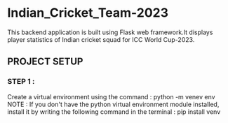 # Indian_Cricket_Team-2023
This backend application is built using Flask web framework.It displays player statistics of Indian cricket squad for ICC World Cup-2023.

## PROJECT SETUP 
### STEP 1 :
Create a virtual environment using the command : python -m venev env
NOTE : If you don't have the python virtual environment module installed, install it by writing the following command in the terminal : pip install venv 
